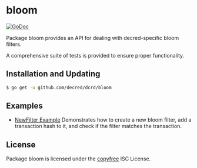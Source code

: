 bloom
=====

[![GoDoc](http://img.shields.io/badge/godoc-reference-blue.svg)](http://godoc.org/github.com/decred/dcrd/bloom)

Package bloom provides an API for dealing with decred-specific bloom filters.

A comprehensive suite of tests is provided to ensure proper functionality.

## Installation and Updating

```bash
$ go get -u github.com/decred/dcrd/bloom
```

## Examples

* [NewFilter Example](http://godoc.org/github.com/decred/dcrd/bloom/bloom#example-NewFilter)
  Demonstrates how to create a new bloom filter, add a transaction hash to it,
  and check if the filter matches the transaction.

## License

Package bloom is licensed under the [copyfree](http://copyfree.org) ISC
License.

